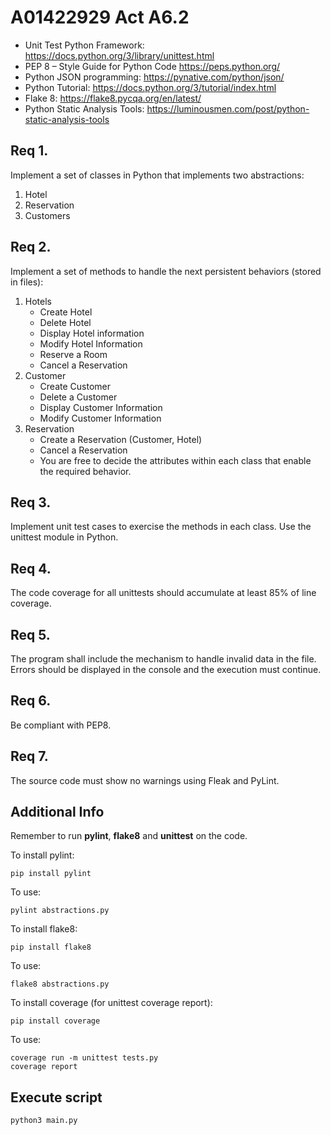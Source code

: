 # A01422929 Act A6.2
- Unit Test Python Framework: https://docs.python.org/3/library/unittest.html
- PEP 8 – Style Guide for Python Code https://peps.python.org/
- Python JSON programming: https://pynative.com/python/json/
- Python Tutorial: https://docs.python.org/3/tutorial/index.html
- Flake 8: https://flake8.pycqa.org/en/latest/
- Python Static Analysis Tools: https://luminousmen.com/post/python-static-analysis-tools


## Req 1. 
Implement a set of classes in Python that
implements two abstractions:
1. Hotel
2. Reservation
3. Customers
## Req 2. 
Implement a set of methods to handle the
next persistent behaviors (stored in files):
1. Hotels
    - Create Hotel
    - Delete Hotel
    - Display Hotel information
    - Modify Hotel Information
    - Reserve a Room
    - Cancel a Reservation
2. Customer
    - Create Customer
    - Delete a Customer
    - Display Customer Information
    - Modify Customer Information
3. Reservation
    - Create a Reservation (Customer,
    Hotel)
    - Cancel a Reservation
    - You are free to decide the attributes within each class that enable the required behavior.
## Req 3. 
Implement unit test cases to exercise the
methods in each class. Use the unittest module in
Python.
## Req 4. 
The code coverage for all unittests should
accumulate at least 85% of line coverage.
## Req 5. 
The program shall include the mechanism
to handle invalid data in the file. Errors should be
displayed in the console and the execution must
continue.
## Req 6. 
Be compliant with PEP8.
## Req 7. 
The source code must show no warnings
using Fleak and PyLint.

## Additional Info
Remember to run **pylint**, **flake8** and **unittest** on the code.

To install pylint:
```
pip install pylint
```

To use:
```
pylint abstractions.py
```

To install flake8:
```
pip install flake8
```

To use:
```
flake8 abstractions.py
```

To install coverage (for unittest coverage report):
```
pip install coverage
```

To use:
```
coverage run -m unittest tests.py
coverage report
```

## Execute script
```
python3 main.py
```